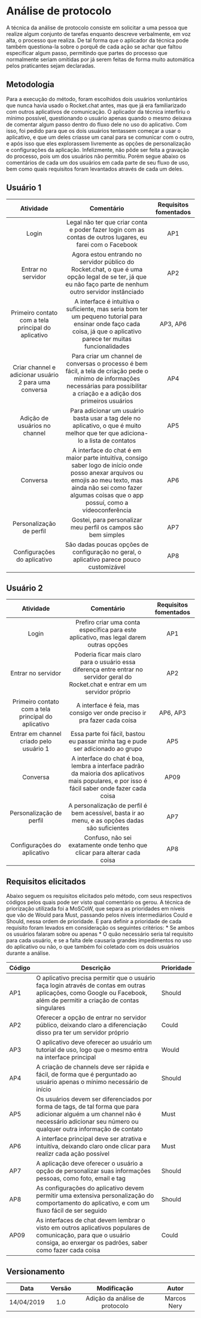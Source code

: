 # Análise de protocolo

A técnica da análise de protocolo consiste em solicitar a uma pessoa que realize algum conjunto de tarefas enquanto descreve verbalmente, em voz alta, o processo que realiza. De tal forma que o aplicador da técnica pode também questiona-la sobre o porquê de cada ação se achar que faltou especificar algum passo, permitindo que partes do processo que normalmente seriam omitidas por já serem feitas de forma muito automática pelos praticantes sejam declaradas. 

## Metodologia

Para a execução do método, foram escolhidos dois usuários vonluntários que nunca havia usado o Rocket.chat antes, mas que já era familiarizado com outros aplicativos de comunicação. O aplicador da técnica interfiriu o mínimo possível, questionando o usuário apenas quando o mesmo deixava de comentar algum passo dentro do fluxo dele no uso do aplicativo. Com isso, foi pedido para que os dois usuários tentassem começar a usar o aplicativo, e que um deles criasse um canal para se comunicar com o outro, e após isso que eles explorassem livremente as opções de personalização e configurações da aplicação. Infelizmente, não pôde ser feita a gravação do processo, pois um dos usuários não permitiu. Porém segue abaixo os comentários de cada um dos usuários em cada parte de seu fluxo de uso, bem como quais requisitos foram levantados através de cada um deles.


## Usuário 1

|Atividade|Comentário|Requisitos fomentados|
|:--:|:--:|:--:|
|Login| Legal não ter que criar conta e poder fazer login com as contas de outros lugares, eu farei com o Facebook|AP1|
|Entrar no servidor| Agora estou entrando no servidor público do Rocket.chat, o que é uma opção legal de se ter, já que eu não faço parte de nenhum outro servidor instânciado |AP2|
|Primeiro contato com a tela principal do aplicativo|A interface é intuitíva o suficiente, mas seria bom ter um pequeno tutorial para ensinar onde faço cada coisa, já que o aplicativo parece ter muitas funcionalidades|AP3, AP6|
|Criar channel e adicionar usuário 2 para uma conversa|Para criar um channel de conversas o processo é bem fácil, a tela de criação pede o mínimo de informações necessárias para possibilitar a criação e a adição dos primeiros usuários|AP4|
|Adição de usuários no channel|Para adicionar um usuário basta usar a tag dele no aplicativo, o que é muito melhor que ter que adiciona-lo a lista de contatos|AP5|
|Conversa|A interface do chat é em maior parte intuitíva, consigo saber logo de início onde posso anexar arquivos ou emojis ao meu texto, mas ainda não sei como fazer algumas coisas que o app possuí, como a vídeoconferência|AP6|
|Personalização de perfil|Gostei, para personalizar meu perfil os campos são bem simples|AP7|
|Configurações do aplicativo| São dadas poucas opções de configuração no geral, o aplicativo parece pouco customizável|AP8|

## Usuário 2

|Atividade|Comentário|Requisitos fomentados|
|:--:|:--:|:--:|
|Login|Prefiro criar uma conta específica para este aplicativo, mas legal darem outras opções|AP1|
|Entrar no servidor| Poderia ficar mais claro para o  usuário essa diferença entre entrar no servidor geral do Rocket.chat e entrar em um servidor próprio |AP2|
|Primeiro contato com a tela principal do aplicativo|A interface é feia, mas consigo ver onde preciso ir pra fazer cada coisa|AP6, AP3|
|Entrar em channel criado pelo usuário 1|Essa parte foi fácil, bastou eu passar minha tag e pude ser adicionado ao grupo|AP5|
|Conversa|A interface do chat é boa, lembra a interface padrão da maioria dos aplicativos mais populares, e por isso é fácil saber onde fazer cada coisa|AP09|
|Personalização de perfil|A personalização de perfil é bem acessível, basta ir ao menu, e as opções dadas são suficientes|AP7|
|Configurações do aplicativo| Confuso, não sei exatamente onde tenho que clicar para alterar cada coisa|AP8|


## Requisitos elicitados

Abaixo seguem os requisitos elicitados pelo método, com seus respectivos códigos pelos quais pode ser visto qual comentário os gerou. A técnica de priorização utilizada foi a MoSCoW, que separa as prioridades em níveis que vão de Would para Must, passando pelos níveis intermediários Could e Should, nessa ordem de prioridade. E para definir a prioridade de cada requisito foram levados em consideração os seguintes critérios: 
	* Se ambos os usuários falaram sobre ou apenas 
	* O quão necessário seria tal requisito para cada usuário, e se a falta dele causaria grandes impedimentos no uso do aplicativo ou não, o que também foi coletado com os dois usuários durante a análise.


| Código | Descrição | Prioridade |
 |--|--|--|
|AP1| O aplicativo precisa permitir que o usuário faça login através de contas em outras aplicações, como Google ou Facebook, além de permitir a criação de contas singulares |  Should |
|AP2| Oferecer a opção de entrar no servidor público, deixando claro a diferenciação disso pra ter um servidor próprio | Could |
|AP3| O aplicativo deve oferecer ao usuário um tutorial de uso, logo que o mesmo entra na interface principal | Would |
|AP4| A criação de channels deve ser rápida e fácil, de forma que é perguntado ao usuário apenas o mínimo necessário de início| Should |
|AP5| Os usuários devem ser diferenciados por forma de tags, de tal forma que para adicionar alguém a um channel não é necessário adicionar seu número ou qualquer outra informação de contato | Must |
|AP6| A interface principal deve ser atrativa e intuitíva, deixando claro onde clicar para realizr cada ação possível | Must |
|AP7| A aplicação deve oferecer o usuário a opção de personalizar suas informações pessoas, como foto, email e tag | Should |
|AP8| As configurações do aplicativo devem permitir uma extensiva personalização do comportamento do aplicativo, e com um fluxo fácil de ser seguido | Should |
|AP09| As interfaces de chat devem lembrar o visto em outros aplicativos populares de comunicação, para que o usuário consiga, ao enxergar os padrões, saber como fazer cada coisa |Could|


## Versionamento

| Data | Versão | Modificação | Autor |
|  :------: | :------: | :------: | :------: |
| 14/04/2019 | 1.0 | Adição da análise de protocolo | Marcos Nery |
